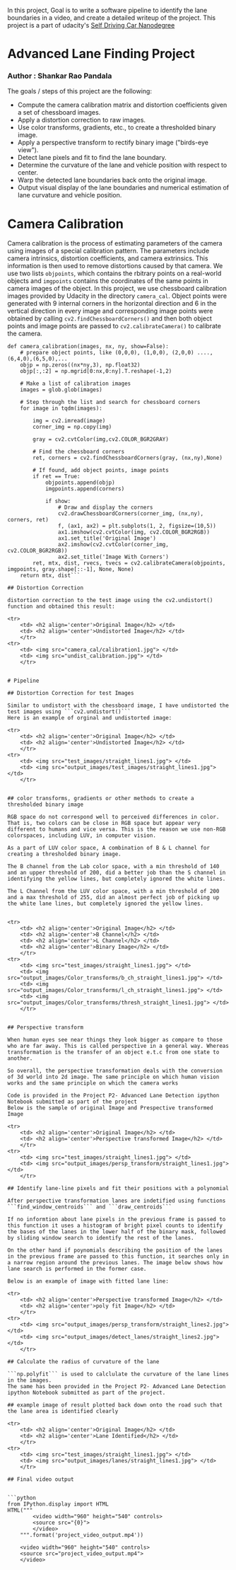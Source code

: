 
In this project, Goal is to write a software pipeline to identify the lane boundaries in a video, and create a detailed writeup of the project. This project is a part of udacity's [Self Driving Car Nanodegree](https://in.udacity.com/course/self-driving-car-engineer-nanodegree--nd013)


# **Advanced Lane Finding Project**
### **Author : Shankar Rao Pandala** 

The goals / steps of this project are the following:

- Compute the camera calibration matrix and distortion coefficients given a set of chessboard images.
- Apply a distortion correction to raw images.
- Use color transforms, gradients, etc., to create a thresholded binary image.
- Apply a perspective transform to rectify binary image ("birds-eye view").
- Detect lane pixels and fit to find the lane boundary.
- Determine the curvature of the lane and vehicle position with respect to center.
- Warp the detected lane boundaries back onto the original image.
- Output visual display of the lane boundaries and numerical estimation of lane curvature and vehicle position.

# Camera Calibration


Camera calibration is the process of estimating parameters of the camera using images of a special calibration pattern. The parameters include camera intrinsics, distortion coefficients, and camera extrinsics. This information is then used to remove distortions caused by that camera. 
We use two lists ```objpoints```, which contains the rbitrary points on a real-world objects and ```imgpoints``` contains the coordinates of the same points in camera images of the object. In this project, we use chessboard calibration images provided by Udacity in the directory ```camera_cal```. Object points were generated with 9 internal corners in the horizontal direction and 6 in the vertical direction in every image and corresponding image points were obtained by calling ```cv2.findChessboardCorners()``` and then both object points and image points are passed to ```cv2.calibrateCamera()``` to calibrate the camera.

```
def camera_calibration(images, nx, ny, show=False):
    # prepare object points, like (0,0,0), (1,0,0), (2,0,0) ....,(6,4,0),(6,5,0),...
    objp = np.zeros((nx*ny,3), np.float32)
    objp[:,:2] = np.mgrid[0:nx,0:ny].T.reshape(-1,2)

    # Make a list of calibration images
    images = glob.glob(images)

    # Step through the list and search for chessboard corners
    for image in tqdm(images):
        
        img = cv2.imread(image)
        corner_img = np.copy(img)
    
        gray = cv2.cvtColor(img,cv2.COLOR_BGR2GRAY)
    
        # Find the chessboard corners
        ret, corners = cv2.findChessboardCorners(gray, (nx,ny),None)
    
        # If found, add object points, image points
        if ret == True:
            objpoints.append(objp)
            imgpoints.append(corners)

            if show:
                # Draw and display the corners
                cv2.drawChessboardCorners(corner_img, (nx,ny), corners, ret)
                f, (ax1, ax2) = plt.subplots(1, 2, figsize=(10,5))
                ax1.imshow(cv2.cvtColor(img, cv2.COLOR_BGR2RGB))
                ax1.set_title('Original Image')
                ax2.imshow(cv2.cvtColor(corner_img, cv2.COLOR_BGR2RGB))
                ax2.set_title('Image With Corners')
        ret, mtx, dist, rvecs, tvecs = cv2.calibrateCamera(objpoints, imgpoints, gray.shape[::-1], None, None)
    return mtx, dist``` 

## Distortion Correction

distortion correction to the test image using the cv2.undistort() function and obtained this result:

<tr>
    <td> <h2 align='center'>Original Image</h2> </td>
    <td> <h2 align='center'>Undistorted Image</h2> </td>
    </tr>
<tr>
    <td> <img src="camera_cal/calibration1.jpg"> </td>
    <td> <img src="undist_calibration.jpg"> </td>
    </tr>


# Pipeline

## Distortion Correction for test Images

Similar to undistort with the chessboard image, I have undistorted the test images using ```cv2.undistort()```
Here is an example of orginal and undistorted image:

<tr>
    <td> <h2 align='center'>Original Image</h2> </td>
    <td> <h2 align='center'>Undistorted Image</h2> </td>
    </tr>
<tr>
    <td> <img src="test_images/straight_lines1.jpg"> </td>
    <td> <img src="output_images/test_images/straight_lines1.jpg"> </td>
    </tr>


## color transforms, gradients or other methods to create a thresholded binary image

RGB space do not correspond well to perceived differences in color. That is, two colors can be close in RGB space but appear very different to humans and vice versa. This is the reason we use non-RGB colorspaces, including LUV, in computer vision.

As a part of LUV color space, A combination of B & L channel for creating a thresholded binary image.

The B channel from the Lab color space, with a min threshold of 140 and an upper threshold of 200, did a better job than the S channel in identifying the yellow lines, but completely ignored the white lines.

The L Channel from the LUV color space, with a min threshold of 200 and a max threshold of 255, did an almost perfect job of picking up the white lane lines, but completely ignored the yellow lines.


<tr>
    <td> <h2 align='center'>Original Image</h2> </td>
    <td> <h2 align='center'>B Channel</h2> </td>
    <td> <h2 align='center'>L Channel</h2> </td>
    <td> <h2 align='center'>Binary Image</h2> </td>
    </tr>
<tr>
    <td> <img src="test_images/straight_lines1.jpg"> </td>
    <td> <img src="output_images/Color_transforms/b_ch_straight_lines1.jpg"> </td>
    <td> <img src="output_images/Color_transforms/l_ch_straight_lines1.jpg"> </td>
    <td> <img src="output_images/Color_transforms/thresh_straight_lines1.jpg"> </td>
    </tr>


## Perspective transform

When human eyes see near things they look bigger as compare to those who are far away. This is called perspective in a general way. Whereas transformation is the transfer of an object e.t.c from one state to another.

So overall, the perspective transformation deals with the conversion of 3d world into 2d image. The same principle on which human vision works and the same principle on which the camera works

Code is provided in the Project P2- Advanced Lane Detection ipython Notebook submitted as part of the project
Below is the sample of original Image and Prespective transformed Image

<tr>
    <td> <h2 align='center'>Original Image</h2> </td>
    <td> <h2 align='center'>Perspective transformed Image</h2> </td>
    </tr>
<tr>
    <td> <img src="test_images/straight_lines1.jpg"> </td>
    <td> <img src="output_images/persp_transform/straight_lines1.jpg"> </td>
    </tr>

## Identify lane-line pixels and fit their positions with a polynomial

After perspective transformation lanes are indetified using functions ```find_window_centroids``` and ```draw_centroids```

If no informtion about lane pixels in the previous frame is passed to this function it uses a histogram of bright pixel counts to identify the bases of the lanes in the lower half of the binary mask, followed by sliding window search to identify the rest of the lanes.

On the other hand if poynomials describing the position of the lanes in the previous frame are passed to this function, it searches only in a narrow region around the previous lanes. The image below shows how lane search is performed in the former case.

Below is an example of image with fitted lane line:

<tr>
    <td> <h2 align='center'>Perspective transformed Image</h2> </td>
    <td> <h2 align='center'>poly fit Image</h2> </td>
    </tr>
<tr>
    <td> <img src="output_images/persp_transform/straight_lines2.jpg"> </td>
    <td> <img src="output_images/detect_lanes/straight_lines2.jpg"> </td>
    </tr>

## Calculate the radius of curvature of the lane 

```np.polyfit``` is used to calclulate the curvature of the lane lines in the images.
The same has been provided in the Project P2- Advanced Lane Detection ipython Notebook submitted as part of the project.

## example image of result plotted back down onto the road such that the lane area is identified clearly

<tr>
    <td> <h2 align='center'>Original Image</h2> </td>
    <td> <h2 align='center'>Lane Identified</h2> </td>
    </tr>
<tr>
    <td> <img src="test_images/straight_lines1.jpg"> </td>
    <td> <img src="output_images/lanes/straight_lines1.jpg"> </td>
    </tr>

## Final video output


```python
from IPython.display import HTML
HTML("""
        <video width="960" height="540" controls>
        <source src="{0}">
        </video>
    """.format('project_video_output.mp4'))
```





        <video width="960" height="540" controls>
        <source src="project_video_output.mp4">
        </video>
    




```python

```
